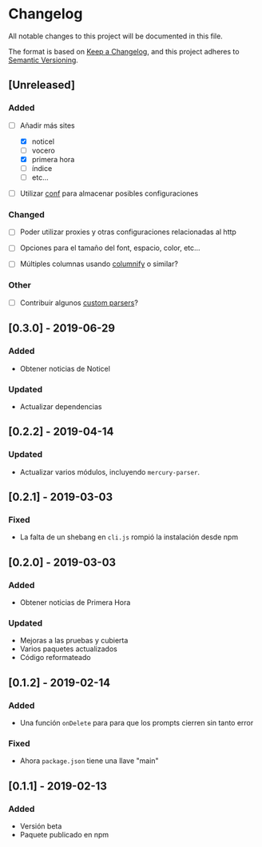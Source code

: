 # Changelog

All notable changes to this project will be documented in this file.

The format is based on [Keep a Changelog](https://keepachangelog.com/en/1.0.0/),
and this project adheres to [Semantic Versioning](https://semver.org/spec/v2.0.0.html).

## [Unreleased]

### Added

- [ ] Añadir más sites

  - [x] noticel
  - [ ] vocero
  - [x] primera hora
  - [ ] índice
  - [ ] etc...

- [ ] Utilizar [conf](https://github.com/sindresorhus/conf) para almacenar posibles configuraciones

### Changed

- [ ] Poder utilizar proxies y otras configuraciones relacionadas al http

- [ ] Opciones para el tamaño del font, espacio, color, etc...

- [ ] Múltiples columnas usando [columnify](https://github.com/timoxley/columnify) o similar?

### Other

- [ ] Contribuir algunos [custom parsers](https://github.com/postlight/mercury-parser/tree/master/src/extractors/custom#custom-parsers)?

## [0.3.0] - 2019-06-29

### Added

- Obtener noticias de Noticel

### Updated

- Actualizar dependencias

## [0.2.2] - 2019-04-14

### Updated

- Actualizar varios módulos, incluyendo `mercury-parser`.

## [0.2.1] - 2019-03-03

### Fixed

- La falta de un shebang en `cli.js` rompió la instalación desde npm

## [0.2.0] - 2019-03-03

### Added

- Obtener noticias de Primera Hora

### Updated

- Mejoras a las pruebas y cubierta
- Varios paquetes actualizados
- Código reformateado

## [0.1.2] - 2019-02-14

### Added

- Una función `onDelete` para para que los prompts cierren sin tanto error

### Fixed

- Ahora `package.json` tiene una llave "main"

## [0.1.1] - 2019-02-13

### Added

- Versión beta
- Paquete publicado en npm

